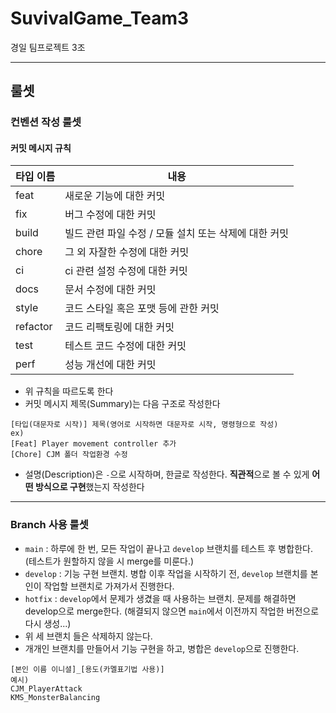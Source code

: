 # SuvivalGame_Team3
경일 팀프로젝트 3조

---

## 룰셋

### 컨벤션 작성 룰셋
#### 커밋 메시지 규칙

| 타입 이름    | 내용                               |
| -------- | -------------------------------- |
| feat     | 새로운 기능에 대한 커밋                    |
| fix      | 버그 수정에 대한 커밋                     |
| build    | 빌드 관련 파일 수정 / 모듈 설치 또는 삭제에 대한 커밋 |
| chore    | 그 외 자잘한 수정에 대한 커밋                |
| ci       | ci 관련 설정 수정에 대한 커밋               |
| docs     | 문서 수정에 대한 커밋                     |
| style    | 코드 스타일 혹은 포맷 등에 관한 커밋            |
| refactor | 코드 리팩토링에 대한 커밋                   |
| test     | 테스트 코드 수정에 대한 커밋                 |
| perf     | 성능 개선에 대한 커밋                     |
- 위 규칙을 따르도록 한다
- 커밋 메시지 제목(Summary)는 다음 구조로 작성한다
 ```
 [타입(대문자로 시작)] 제목(영어로 시작하면 대문자로 시작, 명령형으로 작성)
 ex) 
 [Feat] Player movement controller 추가
 [Chore] CJM 폴더 작업환경 수정

 ```
- 설명(Description)은 `-`으로 시작하며, 한글로 작성한다. **직관적**으로 볼 수 있게 **어떤 방식으로 구현**했는지 작성한다

---

### Branch 사용 룰셋
- `main` : 하루에 한 번, 모든 작업이 끝나고 `develop` 브랜치를 테스트 후 병합한다. (테스트가 원할하지 않을 시 merge를 미룬다.)
- `develop` : 기능 구현 브랜치. 병합 이후 작업을 시작하기 전, `develop` 브랜치를 본인이 작업할 브랜치로 가져가서 진행한다.
- `hotfix` : `develop`에서 문제가 생겼을 때 사용하는 브랜치. 문제를 해결하면 develop으로 merge한다. (해결되지 않으면 `main`에서 이전까지 작업한 버전으로 다시 생성...)
- 위 세 브랜치 들은 삭제하지 않는다.
- 개개인 브랜치를 만들어서 기능 구현을 하고, 병합은 `develop`으로 진행한다. 
```
[본인 이름 이니셜]_[용도(카멜표기법 사용)]
예시) 
CJM_PlayerAttack
KMS_MonsterBalancing
```

